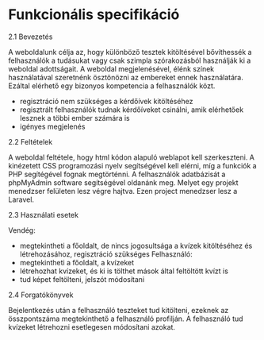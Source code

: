 # Funkcionális specifikáció

2.1 Bevezetés

A weboldalunk célja az, hogy különböző tesztek kitöltésével bővíthessék a felhasználók a tudásukat vagy csak szimpla szórakozásból használják ki a weboldal adottságait.
A weboldal megjelenésével, élénk színek használatával szeretnénk ösztönözni az embereket ennek használatára.
Ezáltal elérhető egy bizonyos kompetencia a felhasználók közt.
- regisztráció nem szükséges a kérdőívek kitöltéséhez
- regisztrált felhasználók tudnak kérdőíveket csinálni, amik elérhetőek lesznek a többi ember számára is
- igényes megjelenés

2.2 Feltételek

A weboldal feltétele, hogy html kódon alapuló weblapot kell szerkeszteni. A kinézetett CSS programozási nyelv segítségével kell elérni, míg a funkciók a PHP 
segítégével fognak megtörténni. A felhasználók adatbázisát a phpMyAdmin software segítségével oldanánk meg. Melyet egy projekt menedzser felületen lesz végre hajtva. Ezen project menedzser lesz a Laravel.

2.3 Használati esetek

Vendég:
  - megtekintheti a főoldalt, de nincs jogosultsága a kvízek kitöltéséhez és létrehozásához, regisztráció szükséges
Felhasználó:
  - megtekintheti a főoldalt, a kvízeket
  - létrehozhat kvízeket, és ki is tölthet mások által feltöltött kvízt is
  - tud képet feltölteni, jelszót módosítani

2.4 Forgatókönyvek

Bejelentkezés után a felhasználó teszteket tud kitölteni, ezeknek az összpontszáma megtekinthető a felhasználó profilján. A felhasználó tud kvízeket létrehozni esetlegesen módosítani azokat. 
